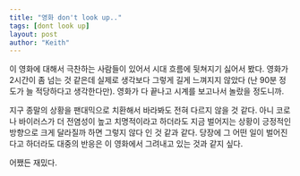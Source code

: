```yaml
---
title: "영화 don't look up.."
tags: [dont look up]
layout: post
author: "Keith"
---
```


이 영화에 대해서 극찬하는 사람들이 있어서 시대 흐름에 뒷쳐지기 싫어서 봤다. 영화가 2시간이 좀 넘는 것 같은데 실제로 생각보다 그렇게 길게 느껴지지 않았다 (난 90분 정도가 늘 적당하다고 생각한다만). 영화가 다 끝나고 시계를 보고나서 놀랐을 정도니까. 

지구 종말의 상황을 팬대믹으로 치환해서 바라봐도 전혀 다르지 않을 것 같다. 아니 코로나 바이러스가 더 전염성이 높고 치명적이라고 하더라도 지금 벌어지는 상황이 긍정적인 방향으로 크게 달라질까 하면 그렇지 않다 인 것 같과 같다. 당장에 그 어떤 일이 벌어진다고 하더라도 대중의 반응은 이 영화에서 그려내고 있는 것과 같지 싶다. 

어쨌든 재밌다. 